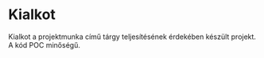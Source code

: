 # Kialkot
Kialkot a projektmunka című tárgy teljesítésének érdekében készült projekt.
A kód POC minőségű.
